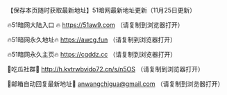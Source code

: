 【保存本页随时获取最新地址】51暗网最新地址更新（11月25日更新）

🔥51暗网大陆入口 🔥 https://51aw9.com （请复制到浏览器打开）

🔥51暗网永久地址🔥  https://awcg.fun （请复制到浏览器打开）

🔥51暗网永久主页🔥  https://cgddz.cc （请复制到浏览器打开）

💋吃瓜社群💋 http://h.kvtrwbvido72.cn/s/n5OS （请复制到浏览器打开）

💋邮箱自动回复最新地址💋 anwangchigua@gmail.com （请复制到浏览器打开）
